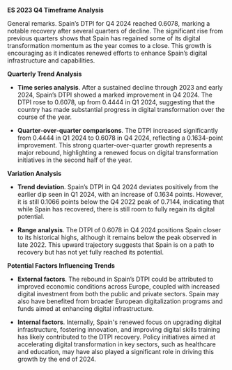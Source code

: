 

**ES 2023 Q4 Timeframe Analysis**

General remarks. Spain’s DTPI for Q4 2024 reached 0.6078, marking a notable recovery after several quarters of decline. The significant rise from previous quarters shows that Spain has regained some of its digital transformation momentum as the year comes to a close. This growth is encouraging as it indicates renewed efforts to enhance Spain’s digital infrastructure and capabilities.

**Quarterly Trend Analysis**

- **Time series analysis**. After a sustained decline through 2023 and early 2024, Spain’s DTPI showed a marked improvement in Q4 2024. The DTPI rose to 0.6078, up from 0.4444 in Q1 2024, suggesting that the country has made substantial progress in digital transformation over the course of the year.

- **Quarter-over-quarter comparisons**. The DTPI increased significantly from 0.4444 in Q1 2024 to 0.6078 in Q4 2024, reflecting a 0.1634-point improvement. This strong quarter-over-quarter growth represents a major rebound, highlighting a renewed focus on digital transformation initiatives in the second half of the year.

**Variation Analysis**

- **Trend deviation**. Spain’s DTPI in Q4 2024 deviates positively from the earlier dip seen in Q1 2024, with an increase of 0.1634 points. However, it is still 0.1066 points below the Q4 2022 peak of 0.7144, indicating that while Spain has recovered, there is still room to fully regain its digital potential.

- **Range analysis**. The DTPI of 0.6078 in Q4 2024 positions Spain closer to its historical highs, although it remains below the peak observed in late 2022. This upward trajectory suggests that Spain is on a path to recovery but has not yet fully reached its potential.

**Potential Factors Influencing Trends**

- **External factors**. The rebound in Spain’s DTPI could be attributed to improved economic conditions across Europe, coupled with increased digital investment from both the public and private sectors. Spain may also have benefited from broader European digitalization programs and funds aimed at enhancing digital infrastructure.

- **Internal factors**. Internally, Spain's renewed focus on upgrading digital infrastructure, fostering innovation, and improving digital skills training has likely contributed to the DTPI recovery. Policy initiatives aimed at accelerating digital transformation in key sectors, such as healthcare and education, may have also played a significant role in driving this growth by the end of 2024.
